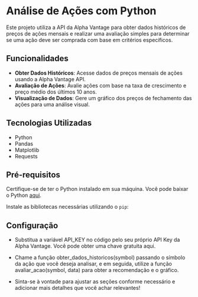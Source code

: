 # Análise de Ações com Python

Este projeto utiliza a API da Alpha Vantage para obter dados históricos de preços de ações mensais e realizar uma avaliação simples para determinar se uma ação deve ser comprada com base em critérios específicos.

## Funcionalidades

- **Obter Dados Históricos**: Acesse dados de preços mensais de ações usando a Alpha Vantage API.
- **Avaliação de Ações**: Avalie ações com base na taxa de crescimento e preço médio dos últimos 10 anos.
- **Visualização de Dados**: Gere um gráfico dos preços de fechamento das ações para uma análise visual.

## Tecnologias Utilizadas

- Python
- Pandas
- Matplotlib
- Requests

## Pré-requisitos

Certifique-se de ter o Python instalado em sua máquina. Você pode baixar o Python [aqui](https://www.python.org/downloads/).

Instale as bibliotecas necessárias utilizando o `pip`:


## Configuração

- Substitua a variável API_KEY no código pelo seu próprio API Key da Alpha Vantage. Você pode obter uma chave gratuita aqui.

- Chame a função obter_dados_historicos(symbol) passando o símbolo da ação que você deseja analisar, e em seguida, utilize a função avaliar_acao(symbol, data) para obter a recomendação e o gráfico.



- Sinta-se à vontade para ajustar as seções conforme necessário e adicionar mais detalhes que você achar relevantes!

